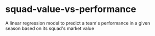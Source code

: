 # squad-value-vs-performance
A linear regression model to predict a team's performance in a given season based on its squad's market value
